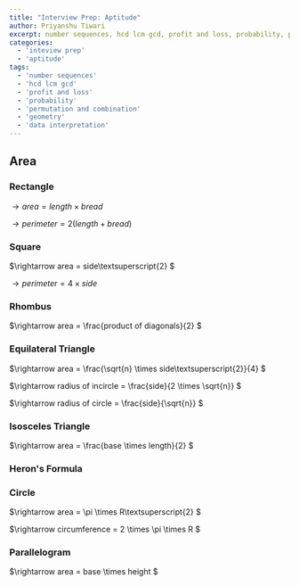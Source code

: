 ```yaml
---
title: "Interview Prep: Aptitude"
author: Priyanshu Tiwari
excerpt: number sequences, hcd lcm gcd, profit and loss, probability, permutation and combination, geometry, data interpretation
categories:
  - 'inteview prep'
  - 'aptitude'
tags:
  - 'number sequences'
  - 'hcd lcm gcd'
  - 'profit and loss'
  - 'probability'
  - 'permutation and combination'
  - 'geometry'
  - 'data interpretation'
---
```


## Area

### Rectangle

$\rightarrow area = length \times bread$

$\rightarrow perimeter = 2 ( length \plus bread)$

### Square

$\rightarrow area = side\textsuperscript{2} $

$\rightarrow perimeter = 4 \times side$

### Rhombus

$\rightarrow area = \frac{product of diagonals}{2} $

### Equilateral Triangle

$\rightarrow area = \frac{\sqrt{n} \times side\textsuperscript{2}}{4} $

$\rightarrow radius of incircle = \frac{side}{2 \times \sqrt{n}} $

$\rightarrow radius of circle = \frac{side}{\sqrt{n}} $

### Isosceles Triangle

$\rightarrow area = \frac{base \times length}{2} $

### Heron's Formula

### Circle

$\rightarrow area = \pi \times R\textsuperscript{2} $

$\rightarrow circumference = 2 \times \pi \times R $

### Parallelogram

$\rightarrow area = base \times height $